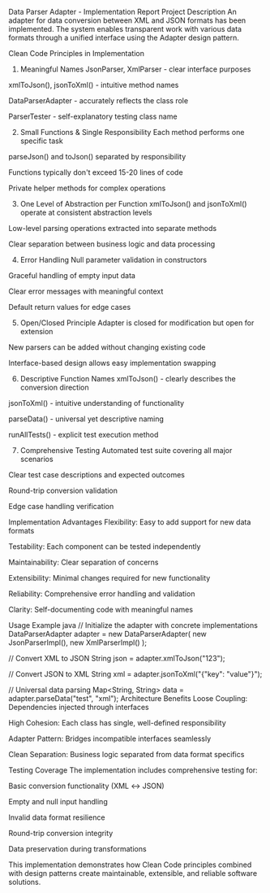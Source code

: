 Data Parser Adapter - Implementation Report
Project Description
An adapter for data conversion between XML and JSON formats has been implemented. The system enables transparent work with various data formats through a unified interface using the Adapter design pattern.

Clean Code Principles in Implementation
1. Meaningful Names
JsonParser, XmlParser - clear interface purposes

xmlToJson(), jsonToXml() - intuitive method names

DataParserAdapter - accurately reflects the class role

ParserTester - self-explanatory testing class name

2. Small Functions & Single Responsibility
Each method performs one specific task

parseJson() and toJson() separated by responsibility

Functions typically don't exceed 15-20 lines of code

Private helper methods for complex operations

3. One Level of Abstraction per Function
xmlToJson() and jsonToXml() operate at consistent abstraction levels

Low-level parsing operations extracted into separate methods

Clear separation between business logic and data processing

4. Error Handling
Null parameter validation in constructors

Graceful handling of empty input data

Clear error messages with meaningful context

Default return values for edge cases

5. Open/Closed Principle
Adapter is closed for modification but open for extension

New parsers can be added without changing existing code

Interface-based design allows easy implementation swapping

6. Descriptive Function Names
xmlToJson() - clearly describes the conversion direction

jsonToXml() - intuitive understanding of functionality

parseData() - universal yet descriptive naming

runAllTests() - explicit test execution method

7. Comprehensive Testing
Automated test suite covering all major scenarios

Clear test case descriptions and expected outcomes

Round-trip conversion validation

Edge case handling verification

Implementation Advantages
Flexibility: Easy to add support for new data formats

Testability: Each component can be tested independently

Maintainability: Clear separation of concerns

Extensibility: Minimal changes required for new functionality

Reliability: Comprehensive error handling and validation

Clarity: Self-documenting code with meaningful names

Usage Example
java
// Initialize the adapter with concrete implementations
DataParserAdapter adapter = new DataParserAdapter(
    new JsonParserImpl(), 
    new XmlParserImpl()
);

// Convert XML to JSON
String json = adapter.xmlToJson("<data><value>123</value></data>");

// Convert JSON to XML
String xml = adapter.jsonToXml("{\"key\": \"value\"}");

// Universal data parsing
Map<String, String> data = adapter.parseData("<item>test</item>", "xml");
Architecture Benefits
Loose Coupling: Dependencies injected through interfaces

High Cohesion: Each class has single, well-defined responsibility

Adapter Pattern: Bridges incompatible interfaces seamlessly

Clean Separation: Business logic separated from data format specifics

Testing Coverage
The implementation includes comprehensive testing for:

Basic conversion functionality (XML ↔ JSON)

Empty and null input handling

Invalid data format resilience

Round-trip conversion integrity

Data preservation during transformations

This implementation demonstrates how Clean Code principles combined with design patterns create maintainable, extensible, and reliable software solutions.
